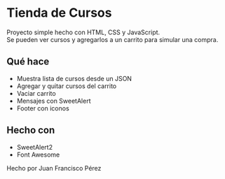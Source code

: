 # Tienda de Cursos

Proyecto simple hecho con HTML, CSS y JavaScript.  
Se pueden ver cursos y agregarlos a un carrito para simular una compra.

## Qué hace
- Muestra lista de cursos desde un JSON
- Agregar y quitar cursos del carrito
- Vaciar carrito
- Mensajes con SweetAlert
- Footer con iconos

## Hecho con
- SweetAlert2
- Font Awesome

Hecho por Juan Francisco Pérez
